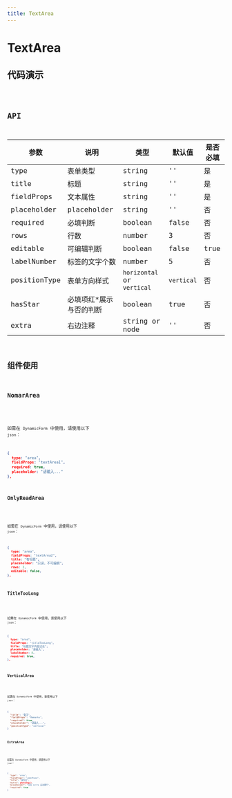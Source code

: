 ```yaml
---
title: TextArea
---
```


# TextArea

## 代码演示

<code src="./demo/index.tsx" />

## API

| 参数         | 说明                     | 类型                       | 默认值     | 是否必填 |
| ------------ | ------------------------ | -------------------------- | ---------- | -------- |
| type         | 表单类型                 | string                     | ''         | 是       |
| title        | 标题                     | string                     | ''         | 是       |
| fieldProps   | 文本属性                 | string                     | ''         | 是       |
| placeholder  | placeholder              | string                     | ''         | 否       |
| required     | 必填判断                 | boolean                    | false      | 否       |
| rows         | 行数                     | number                     | 3          | 否       |
| editable     | 可编辑判断               | boolean                    | false      | true     |
| labelNumber  | 标签的文字个数           | number                     | 5          | 否       |
| positionType | 表单方向样式             | `horizontal` or `vertical` | `vertical` | 否       |
| hasStar      | 必填项红\*展示与否的判断 | boolean                    | true       | 否       |
| extra        | 右边注释                 | string or node             | ''         | 否       |

## 组件使用

### NomarArea

<code src="./demo/nomarArea.tsx" />

如需在 `DynamicForm` 中使用，请使用以下 `json`：

```json
{
  type: "area",
  fieldProps: "textArea1",
  required: true,
  placeholder: "请输入..."
},
```

### OnlyReadArea

<code src="./demo/onlyReadArea.tsx" />

如需在 `DynamicForm` 中使用，请使用以下 `json`：

```json
{
  type: "area",
  fieldProps: "textArea2",
  title: "有标题",
  placeholder: "只读，不可编辑",
  rows: 3,
  editable: false,
},
```

### TitleTooLong

<code src="./demo/titleTooLong.tsx" />

如需在 `DynamicForm` 中使用，请使用以下 `json`：

```json
{
  type: "area",
  fieldProps: "titleTooLong",
  title: "标题文字内容过长",
  placeholder: "请输入",
  labelNumber: 8,
  required: true,
},
```

### VerticalArea

<code src="./demo/verticalArea.tsx" />

如需在 `DynamicForm` 中使用，请使用以下 `json`：

```json
{
  "title": "备注",
  "fieldProps": "Remarks",
  "required": true,
  "placeholder": "请输入...",
  "positionType": "vertical"
}
```

### ExtraArea

<code src="./demo/ExtraArea.tsx" />

如需在 `DynamicForm` 中使用，请使用以下 `json`：

```json
{
  "type": "area",
  "fieldProps": "idenPhone",
  "title": "身份证",
  "extra": photoImg(),
  "placeholder": "存在 extra 自动换行",
  "required": true
}
```
